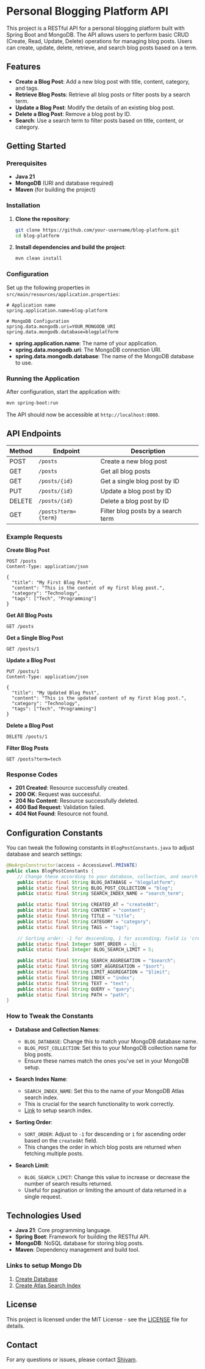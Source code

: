 # Personal Blogging Platform API

This project is a RESTful API for a personal blogging platform built with Spring Boot and MongoDB. The API allows users to perform basic CRUD (Create, Read, Update, Delete) operations for managing blog posts. Users can create, update, delete, retrieve, and search blog posts based on a term.

## Features

- **Create a Blog Post**: Add a new blog post with title, content, category, and tags.
- **Retrieve Blog Posts**: Retrieve all blog posts or filter posts by a search term.
- **Update a Blog Post**: Modify the details of an existing blog post.
- **Delete a Blog Post**: Remove a blog post by ID.
- **Search**: Use a search term to filter posts based on title, content, or category.

## Getting Started

### Prerequisites

- **Java 21**
- **MongoDB** (URI and database required)
- **Maven** (for building the project)

### Installation

1. **Clone the repository**:

   ```bash
   git clone https://github.com/your-username/blog-platform.git
   cd blog-platform
   ```

2. **Install dependencies and build the project**:

   ```bash
   mvn clean install
   ```

### Configuration

Set up the following properties in `src/main/resources/application.properties`:

```properties
# Application name
spring.application.name=blog-platform

# MongoDB Configuration
spring.data.mongodb.uri=YOUR_MONGODB_URI
spring.data.mongodb.database=blogplatform
```

- **spring.application.name**: The name of your application.
- **spring.data.mongodb.uri**: The MongoDB connection URI.
- **spring.data.mongodb.database**: The name of the MongoDB database to use.

### Running the Application

After configuration, start the application with:

```bash
mvn spring-boot:run
```

The API should now be accessible at `http://localhost:8080`.

## API Endpoints

| Method | Endpoint             | Description                              |
|--------|----------------------|------------------------------------------|
| POST   | `/posts`             | Create a new blog post                   |
| GET    | `/posts`             | Get all blog posts                       |
| GET    | `/posts/{id}`        | Get a single blog post by ID             |
| PUT    | `/posts/{id}`        | Update a blog post by ID                 |
| DELETE | `/posts/{id}`        | Delete a blog post by ID                 |
| GET    | `/posts?term={term}` | Filter blog posts by a search term       |

### Example Requests

**Create Blog Post**

```http
POST /posts
Content-Type: application/json

{
  "title": "My First Blog Post",
  "content": "This is the content of my first blog post.",
  "category": "Technology",
  "tags": ["Tech", "Programming"]
}
```

**Get All Blog Posts**

```http
GET /posts
```

**Get a Single Blog Post**

```http
GET /posts/1
```

**Update a Blog Post**

```http
PUT /posts/1
Content-Type: application/json

{
  "title": "My Updated Blog Post",
  "content": "This is the updated content of my first blog post.",
  "category": "Technology",
  "tags": ["Tech", "Programming"]
}
```

**Delete a Blog Post**

```http
DELETE /posts/1
```

**Filter Blog Posts**

```http
GET /posts?term=tech
```

### Response Codes

- **201 Created**: Resource successfully created.
- **200 OK**: Request was successful.
- **204 No Content**: Resource successfully deleted.
- **400 Bad Request**: Validation failed.
- **404 Not Found**: Resource not found.

## Configuration Constants

You can tweak the following constants in `BlogPostConstants.java` to adjust database and search settings:

```java
@NoArgsConstructor(access = AccessLevel.PRIVATE)
public class BlogPostConstants {
    // Change these according to your database, collection, and search index
    public static final String BLOG_DATABASE = "blogplatform";          // Database name
    public static final String BLOG_POST_COLLECTION = "blog";           // Collection name
    public static final String SEARCH_INDEX_NAME = "search_term";       // Index name for search

    public static final String CREATED_AT = "createdAt";
    public static final String CONTENT = "content";
    public static final String TITLE = "title";
    public static final String CATEGORY = "category";
    public static final String TAGS = "tags";

    // Sorting order: -1 for descending, 1 for ascending; field is 'createdAt'
    public static final Integer SORT_ORDER = -1;
    public static final Integer BLOG_SEARCH_LIMIT = 5;

    public static final String SEARCH_AGGREGATION = "$search";
    public static final String SORT_AGGREGATION = "$sort";
    public static final String LIMIT_AGGREGATION = "$limit";
    public static final String INDEX = "index";
    public static final String TEXT = "text";
    public static final String QUERY = "query";
    public static final String PATH = "path";
}
```

### How to Tweak the Constants

- **Database and Collection Names**:
    - `BLOG_DATABASE`: Change this to match your MongoDB database name.
    - `BLOG_POST_COLLECTION`: Set this to your MongoDB collection name for blog posts.
    - Ensure these names match the ones you've set in your MongoDB setup.

- **Search Index Name**:
    - `SEARCH_INDEX_NAME`: Set this to the name of your MongoDB Atlas search index.
    - This is crucial for the search functionality to work correctly.
    - [Link](https://www.mongodb.com/docs/atlas/atlas-search/create-index/) to setup search index.

- **Sorting Order**:
    - `SORT_ORDER`: Adjust to `-1` for descending or `1` for ascending order based on the `createdAt` field.
    - This changes the order in which blog posts are returned when fetching multiple posts.

- **Search Limit**:
    - `BLOG_SEARCH_LIMIT`: Change this value to increase or decrease the number of search results returned.
    - Useful for pagination or limiting the amount of data returned in a single request.

## Technologies Used

- **Java 21**: Core programming language.
- **Spring Boot**: Framework for building the RESTful API.
- **MongoDB**: NoSQL database for storing blog posts.
- **Maven**: Dependency management and build tool.

### Links to setup Mongo Db 
1. [Create Database](https://www.mongodb.com/resources/products/fundamentals/create-database)
2. [Create Atlas Search Index](https://www.mongodb.com/docs/atlas/atlas-search/create-index/)

## License

This project is licensed under the MIT License - see the [LICENSE](LICENSE) file for details.

## Contact

For any questions or issues, please contact [Shivam](mailto:shivamshukla2712@gmail.com).

